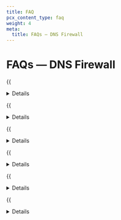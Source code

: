 ```yaml
---
title: FAQ
pcx_content_type: faq
weight: 4
meta:
  title: FAQs — DNS Firewall
---
```


# FAQs — DNS Firewall

{{<details header="How does DNS Firewall choose a backend nameserver to query upstream?">}}

DNS Firewall alternates between a customer's nameservers, using an algorithm is more likely to send queries to the faster upstream nameservers than slower nameservers.

</div>
</details>

{{<details header="How long does DNS Firewall cache a stale object?">}}

DNS Firewall sets cache longevity according to allocated memory.

As long as there is enough allocated memory, Cloudflare does not clear items from the cache forcefully, even when the TTL expires. This feature allows Cloudflare to serve stale objects from cache if your nameservers are offline.

</div>
</details>

{{<details header="Does the DNS Firewall cache SERVFAIL?">}}

No. If the customer's nameservers respond with a SERVFAIL, the DNS Firewall will try again on the next request.

</div>
</details>

{{<details header="Does DNS Firewall support EDNS-Client-Subnet?">}}

Yes. Often, DNS providers want to see a client's IP via [EDNS](https://datatracker.ietf.org/doc/html/rfc7871)-Client-Subnet because they serve geographically specific DNS answers based on the client's IP. With EDNS-Client-Subnet enabled, the DNS Firewall will forward the client's IP subnet along with the DNS query to the upstream nameserver.

When EDNS is enabled, the DNS Firewall gives out the geographically correct answer in cache based on the client IP subnet. To do this, the DNS Firewall segments its cache. For example:

1. A resolver says it is looking for an answer for client `192.0.2.0/24`.
2. The DNS Firewall will proxy the request to the upstream nameserver for the answer.
3. The DNS Firewall will cache the answer from the upstream nameserver, but only for that `/24`.
4. `203.0.113.0/24` now asks the same DNS question and the answer is again returned from the upstream nameserver instead of the cache.

{{<Aside type="note">}}

EDNS limits the effectiveness of the DNS cache.

{{</Aside>}}

Some resolvers might not be sending any EDNS data. When you set the `ecs_fallback` parameter to `true` via the [API](/api/operations/dns-firewall-update-dns-firewall-cluster), DNS Firewall will forward the IP subnet of the resolver instead only if there is no EDNS data present in incoming the DNS query.

</div>
</details>

{{<details header="Does DNS Firewall cache negative answers?">}}

Not by default, but you can set `negative_cache_ttl` via the [API](/api/operations/dns-firewall-update-dns-firewall-cluster). This will affect the TTL of responses with status `REFUSED` or `NXDOMAIN`.

</div>
</details>

{{<details header="How can I set PTR records for nameserver hostnames?">}}

If you want PTR records on the assigned DNS Firewall cluster IPs that point to your nameserver hostnames, please reach out to your Cloudflare account team.

</div>
</details>
